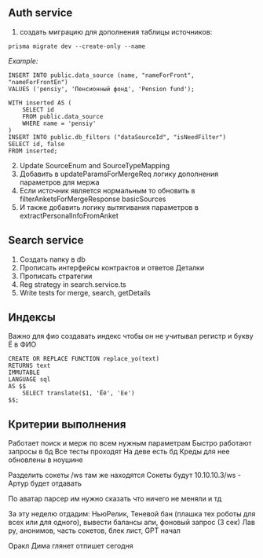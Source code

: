 ## Auth service

1. создать миграцию для дополнения таблицы источников:

```
prisma migrate dev --create-only --name
```

*Example:*
```
INSERT INTO public.data_source (name, "nameForFront", "nameForFrontEn")  
VALUES ('pensiy', 'Пенсионный фонд', 'Pension fund');  
  
WITH inserted AS (  
    SELECT id  
    FROM public.data_source  
    WHERE name = 'pensiy'  
)  
INSERT INTO public.db_filters ("dataSourceId", "isNeedFilter")  
SELECT id, false  
FROM inserted;
```

2. Update SourceEnum and SourceTypeMapping
3. Добавить в updateParamsForMergeReq логику дополнения параметров для мержа
4. Если источник является нормальным то обновить в filterAnketsForMergeResponse basicSources
5. И также добавить логику вытягивания параметров в extractPersonalInfoFromAnket

## Search service

1. Создать папку в db
2. Прописать интерфейсы контрактов и ответов Деталки
3. Прописать стратегии
4. Reg strategy in search.service.ts
5. Write tests for merge, search, getDetails


## Индексы

Важно для фио создавать индекс чтобы он не учитывал регистр и букву Ё в ФИО

```
CREATE OR REPLACE FUNCTION replace_yo(text)
RETURNS text
IMMUTABLE
LANGUAGE sql
AS $$
    SELECT translate($1, 'Ёё', 'Ее')
$$;
```

## Критерии выполнения
Работает поиск и мерж по всем нужным параметрам
Быстро работают запросы в бд
Все тесты проходят
На деве есть бд
Креды для нее обновлены в ноушине






Разделить сокеты
/ws там же находятся
Сокеты будут 
10.10.10.3/ws - Артур будет отдавать

По аватар парсер им нужно сказать что ничего не меняли и тд

За эту неделю отдадим: НьюРелик, Теневой бан (плашка тех роботы для всех или для одного), вывести балансы апи, фоновый запрос (3 сек) Лав ру, анонимов, часть сокетов, блек лист, GPT начал

Оракл Дима глянет отпишет сегодня

